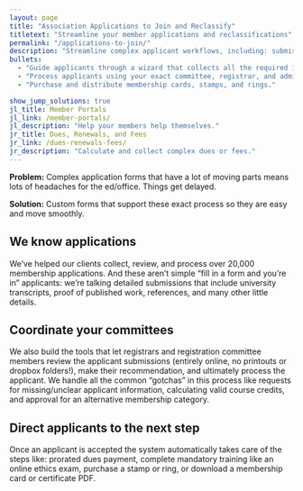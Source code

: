 ```yaml
---
layout: page
title: "Association Applications to Join and Reclassify"
titletext: "Streamline your member applications and reclassifications"
permalink: "/applications-to-join/"
description: "Streamline complex applicant workflows, including: submissions, references, payments, committee reviews, revisions, and approvals."
bullets:
  - "Guide applicants through a wizard that collects all the required information."
  - "Process applicants using your exact committee, registrar, and administrative process."
  - "Purchase and distribute membership cards, stamps, and rings."

show_jump_solutions: true
jl_title: Member Portals
jl_link: /member-portals/
jl_description: "Help your members help themselves."
jr_title: Dues, Renewals, and Fees
jr_link: /dues-renewals-fees/
jr_description: "Calculate and collect complex dues or fees."
---
```


**Problem:** Complex application forms that have a lot of moving parts means lots of headaches for the ed/office. Things get delayed.

**Solution:** Custom forms that support these exact process so they are easy and move smoothly.


## We know applications

We’ve helped our clients collect, review, and process over 20,000 membership applications. And these aren’t simple “fill in a form and you’re in” applicants: we’re talking detailed submissions that include university transcripts, proof of published work, references, and many other little details.

## Coordinate your committees

We also build the tools that let registrars and registration committee members review the applicant submissions (entirely online, no printouts or dropbox folders!), make their recommendation, and ultimately process the applicant. We handle all the common “gotchas” in this process like requests for missing/unclear applicant information, calculating valid course credits, and approval for an alternative membership category.

## Direct applicants to the next step

Once an applicant is accepted the system automatically takes care of the steps like: prorated dues payment, complete mandatory training like an online ethics exam, purchase a stamp or ring, or download a membership card or certificate PDF.

